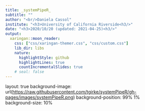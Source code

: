 ```yaml
---
title: _systemPipeR_
subtitle: ""
author: "<br/>Daniela Cassol"
institute: "<h3>University of California Riverside<h3/>"
date: "<h3>2020/10/20 (updated: 2021-04-25)<h3/>"
output:
  xaringan::moon_reader:
    css: ["css/xaringan-themer.css", "css/custom.css"]
    lib_dir: libs
    nature:
      highlightStyle: github
      highlightLines: true
      countIncrementalSlides: true
    # seal: false
---
```


layout: true
background-image: url(https://raw.githubusercontent.com/tgirke/systemPipeR/gh-pages/images/systemPipeR.png)
background-position: 99% 1%
background-size: 10%

















































